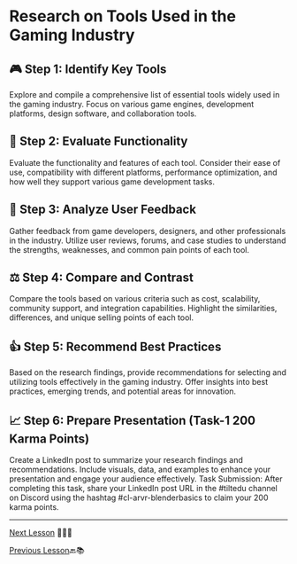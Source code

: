 # Research on Tools Used in the Gaming Industry

## 🎮 Step 1: Identify Key Tools

Explore and compile a comprehensive list of essential tools widely used in the gaming industry. Focus on various game engines, development platforms, design software, and collaboration tools.

## 🔧 Step 2: Evaluate Functionality

Evaluate the functionality and features of each tool. Consider their ease of use, compatibility with different platforms, performance optimization, and how well they support various game development tasks.

## 👥 Step 3: Analyze User Feedback

Gather feedback from game developers, designers, and other professionals in the industry. Utilize user reviews, forums, and case studies to understand the strengths, weaknesses, and common pain points of each tool.

## ⚖️ Step 4: Compare and Contrast

Compare the tools based on various criteria such as cost, scalability, community support, and integration capabilities. Highlight the similarities, differences, and unique selling points of each tool.

## 👍 Step 5: Recommend Best Practices

Based on the research findings, provide recommendations for selecting and utilizing tools effectively in the gaming industry. Offer insights into best practices, emerging trends, and potential areas for innovation.

## 📈 Step 6: Prepare Presentation (Task-1 200 Karma Points)

Create a LinkedIn post to summarize your research findings and recommendations. Include visuals, data, and examples to enhance your presentation and engage your audience effectively.
Task Submission: After completing this task, share your LinkedIn post URL in the #tiltedu channel on Discord using the hashtag #cl-arvr-blenderbasics to claim your 200 karma points.

---
[Next Lesson](https://github.com/gtech-mulearn/Learning-Fest-AR-VR-Bootcamp/blob/main/Level-1/Part-2.md) 📖👣🔜

[Previous Lesson](https://github.com/gtech-mulearn/Learning-Fest-AR-VR-Bootcamp/blob/main/README.md)🔙📚
